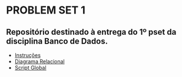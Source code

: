 # PROBLEM SET 1

## Repositório destinado à entrega do 1º pset da disciplina Banco de Dados.


- [Instruções](https://github.com/juanep23/uvv_bd1_cc1mc/tree/main/pset1/instructions)
- [Diagrama Relacional](https://github.com/juanep23/uvv_bd1_cc1mc/tree/main/pset1/project)
- [Script Global](https://github.com/juanep23/uvv_bd1_cc1mc/tree/main/pset1/script)

